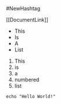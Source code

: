 #NewHashtag

[[DocumentLink]]

- This
- Is
- A
- List

1. This
2. is
3. a
3. numbered
4. list

```
echo "Hello World!"
```

